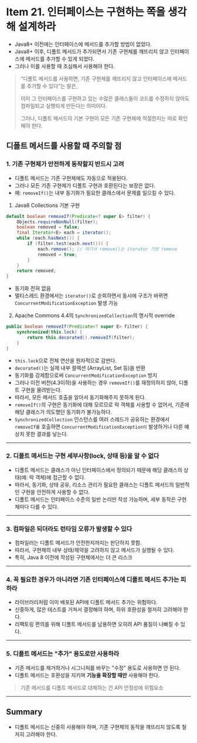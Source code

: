 # Item 21. 인터페이스는 구현하는 쪽을 생각해 설계하라
- Java8+ 이전에는 인터페이스에 메서드를 추가할 방법이 없었다.
- Java8+ 이후, 디폴트 메서드가 추가되면서 기존 구현체를 깨뜨리지 않고 인터페이스에 메서드를 추가할 수 있게 되었다.
- 그러나 이를 사용할 때 조심해서 사용해야 한다.

> “디폴트 메서드를 사용하면, 기존 구현체를 깨뜨리지 않고 인터페이스에 메서드를 추가할 수 있다”는 말은,
>
> 이미 그 인터페이스를 구현하고 있는 수많은 클래스들이 코드를 수정하지 않아도 컴파일되고 실행되게 만든다는 의미이다.
> 
> 그러나, 디폴트 메서드의 기본 구현이 모든 기존 구현체에 적절한지는 따로 확인해야 한다.


## 디폴트 메서드를 사용할 때 주의할 점

### 1. 기존 구현체가 안전하게 동작할지 반드시 고려

* 디폴트 메서드는 기존 구현체에도 자동으로 적용된다.
* 그러나 모든 기존 구현체가 디폴트 구현과 호환된다는 보장은 없다.
* 예: `removeIf()`는 내부 동기화가 필요한 클래스에서 문제를 일으킬 수 있다.


1. Java8 Collections 기본 구현

```java
default boolean removeIf(Predicate<? super E> filter) {
    Objects.requireNonNull(filter);
    boolean removed = false;
    final Iterator<E> each = iterator();
    while (each.hasNext()) {
        if (filter.test(each.next())) {
            each.remove(); // 여기서 remove()는 iterator 기반 remove
            removed = true;
        }
    }
    return removed;
}

```
- 동기화 전혀 없음
- 멀티스레드 환경에서는 `iterator()`로 순회하면서 동시에 구조가 바뀌면 `ConcurrentModificationException` 발생 가능


2. Apache Commons 4.4의 `SynchronizedCollection`의 명시적 override


```java
public boolean removeIf(Predicate<? super E> filter) {
    synchronized(this.lock) {
        return this.decorated().removeIf(filter);
    }
}
```

- `this.lock`으로 전체 연산을 원자적으로 감싼다.
- `decorated()`는 실제 내부 컬렉션 (ArrayList, Set 등)을 반환
- 동기화를 강제함으로써 `ConcurrentModificationException` 방지
- 그러나 이전 버전(4.3이하)을 사용하는 경우 `removeIf()`를 재정의하지 않아, 디폴트 구현을 물려받는다.
- 따라서, 모든 메서드 호출을 알아서 동기화해주지 못하게 된다.
- `removeIf()`의 구현은 동기화에 대해 모르므로 락 객체를 사용할 수 없어서, 기존에 해당 클래스가 의도했던 동기화가 불가능하다.
- `SynchronizedCollection` 인스턴스를 여러 스레드가 공유하는 환경에서 `removeIf를` 호출하면 `ConcurrentModificationException이` 발생하거나 다른 예상치 못한 결과를 낳는다.



---

### 2. 디폴트 메서드는 구현 세부사항(lock, 상태 등)을 알 수 없다

* 디폴트 메서드는 클래스가 아닌 인터페이스에서 정의되기 때문에 해당 클래스의 상태(예: 락 객체)에 접근할 수 없다.
* 따라서, 동기화, 상태 공유, 리소스 관리가 필요한 클래스는 디폴트 메서드의 일반적인 구현을 안전하게 사용할 수 없다.
* 디폴트 메서드는 인터페이스 수준의 일반 논리만 작성 가능하며, 세부 동작은 구현체마다 다를 수 있다.


---

### 3. 컴파일은 되더라도 런타임 오류가 발생할 수 있다

* 컴파일러는 디폴트 메서드가 안전한지까지는 판단하지 못함.
* 따라서, 구현체의 내부 상태/제약을 고려하지 않고 메서드가 실행될 수 있다. 
* 특히, Java 8 이전에 작성된 구현체에서는 더 큰 리스크

---

### 4. 꼭 필요한 경우가 아니라면 기존 인터페이스에 디폴트 메서드 추가는 피하라

* 라이브러리처럼 이미 배포된 API에 디폴트 메서드 추가는 위험하다.
* 신중하게, 많은 테스트를 거쳐서 결정해야 하며, 하위 호환성을 철저히 고려해야 한다. 
* 리팩토링 편의를 위해 디폴트 메서드를 남용하면 오히려 API 품질이 나빠질 수 있다.

---

### 5. 디폴트 메서드는 "추가" 용도로만 사용하라

* 기존 메서드를 제거하거나 시그니처를 바꾸는 "수정" 용도로 사용하면 안 된다.
* 디폴트 메서드는 호환성을 지키며 **기능을 확장할 때만** 사용해야 한다.

> 기존 메서드를 디폴트 메서드로 대체하는 건 API 안정성에 위험요소

---

## Summary
- 디폴트 메서드는 신중히 사용해야 하며, 기존 구현체의 동작을 깨뜨리지 않도록 철저히 고려해야 한다.


